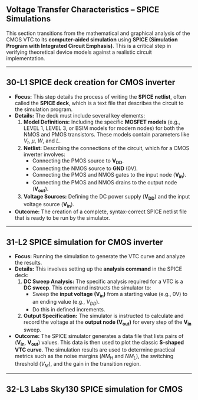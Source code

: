 ## Voltage Transfer Characteristics – SPICE Simulations

This section transitions from the mathematical and graphical analysis of the CMOS VTC to its **computer-aided simulation** using **SPICE (Simulation Program with Integrated Circuit Emphasis)**. This is a critical step in verifying theoretical device models against a realistic circuit implementation.

---

## 30-L1 SPICE deck creation for CMOS inverter

* **Focus:** This step details the process of writing the **SPICE netlist**, often called the **SPICE deck**, which is a text file that describes the circuit to the simulation program.
* **Details:** The deck must include several key elements:
    1.  **Model Definitions:** Including the specific **MOSFET models** (e.g., LEVEL 1, LEVEL 3, or BSIM models for modern nodes) for both the NMOS and PMOS transistors. These models contain parameters like $V_t$, $\mu$, $W$, and $L$.
    2.  **Netlist:** Describing the connections of the circuit, which for a CMOS inverter involves:
        * Connecting the PMOS source to $\boldsymbol{V_{DD}}$.
        * Connecting the NMOS source to $\boldsymbol{GND}$ (0V).
        * Connecting the PMOS and NMOS gates to the input node ($\boldsymbol{V_{in}}$).
        * Connecting the PMOS and NMOS drains to the output node ($\boldsymbol{V_{out}}$).
    3.  **Voltage Sources:** Defining the DC power supply ($\boldsymbol{V_{DD}}$) and the input voltage source ($\boldsymbol{V_{in}}$).
* **Outcome:** The creation of a complete, syntax-correct SPICE netlist file that is ready to be run by the simulator.

---

## 31-L2 SPICE simulation for CMOS inverter

* **Focus:** Running the simulation to generate the VTC curve and analyze the results.
* **Details:** This involves setting up the **analysis command** in the SPICE deck:
    1.  **DC Sweep Analysis:** The specific analysis required for a VTC is a **DC sweep**. This command instructs the simulator to:
        * Sweep the **input voltage ($\boldsymbol{V_{in}}$)** from a starting value (e.g., $0\text{V}$) to an ending value (e.g., $V_{DD}$).
        * Do this in defined increments.
    2.  **Output Specification:** The simulator is instructed to calculate and record the voltage at the **output node ($\boldsymbol{V_{out}}$)** for every step of the $\boldsymbol{V_{in}}$ sweep.
* **Outcome:** The SPICE simulator generates a data file that lists pairs of ($\boldsymbol{V_{in}}$, $\boldsymbol{V_{out}}$) values. This data is then used to plot the classic **S-shaped VTC curve**. The simulation results are used to determine practical metrics such as the noise margins ($NM_H$ and $NM_L$), the switching threshold ($V_M$), and the gain in the transition region.

---

## 32-L3 Labs Sky130 SPICE simulation for CMOS

